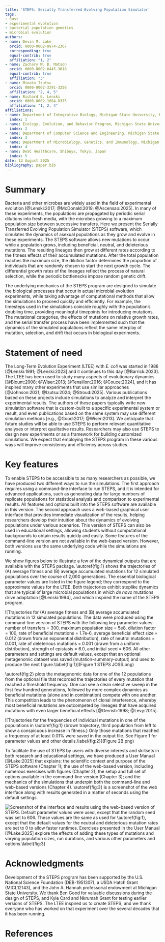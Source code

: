 ```yaml
---
title: 'STEPS: Serially Transferred Evolving Population Simulator'
tags:
- Rust
- experimental evolution
- bacterial population genetics
- microbial evolution
authors:
- name: Devin M. Lake
  orcid: 0000-0002-9974-2367
  corresponding: true
  equal-contrib: true
  affiliation: "1, 2"
- name: Zachary W. D. Matson
  orcid: 0000-0002-8445-3618
  equal-contrib: true
  affiliation: "3"
- name: Minako Izutsu
  orcid: 0000-0002-3291-3256
  affiliation: "2, 4, 5"
- name: Richard E. Lenski
  orcid: 0000-0002-1064-8375
  affiliation: "1, 2, 4"
affiliations:
- name: Department of Integrative Biology, Michigan State University, USA
  index: 1
- name: Ecology, Evolution, and Behavior Program, Michigan State University, USA
  index: 2
- name: Department of Computer Science and Engineering, Michigan State University, USA
  index: 3
- name: Department of Microbiology, Genetics, and Immunology, Michigan State University, USA
  index: 4
- name: DeSC Healthcare, Shibuya, Tokyo, Japan 
  index: 5
date: 13 August 2025
bibliography: paper.bib
---
```

# Summary

Bacteria and other microbes are widely used in the field of experimental evolution [@Lenski:2017; @McDonald:2019; @Ascensao:2025]. In many of these experiments, the populations are propagated by periodic serial dilutions into fresh media, with the microbes growing to a maximum population size between successive transfers. Here we present the Serially Transferred Evolving Population Simulator (STEPS) software, which simulates the dynamics of asexual populations as they grow and evolve in these experiments. The STEPS software allows new mutations to occur while a population grows, including beneficial, neutral, and deleterious mutations. The resulting lineages then grow at different rates according to the fitness effects of their accumulated mutations. After the total population reaches the maximum size, the dilution factor determines the proportion of individuals that are randomly chosen to start the next growth cycle. The differential growth rates of the lineages reflect the process of natural selection, while the periodic bottlenecks impose random genetic drift.

The underlying mechanics of the STEPS program are designed to simulate the biological processes that occur in actual microbial evolution experiments, while taking advantage of computational methods that allow the simulations to proceed quickly and efficiently. For example, the timesteps used in the simulations coincide roughly with the population’s doubling time, providing meaningful timepoints for introducing mutations. The mutational categories, the effects of mutations on relative growth rates, and the serial transfer process have been implemented such that the dynamics of the simulated populations reflect the same interplay of mutation, selection, and drift that occurs in biological experiments.

# Statement of need

The Long-Term Evolution Experiment (LTEE) with *E. coli* was started in 1988 [@Lenski:1991; @Lenski:2023] and it continues to this day [@Barrick:2023]. The LTEE has been used to study many aspects of evolutionary dynamics [@Blount:2008; @Wiser:2013; @Tenaillon:2016; @Couce:2024], and it has inspired many other experiments that use similar approaches [@Johnson:2021; @Izutsu:2024; @Stroud:2025]. Various publications based on these projects include simulations to analyze and interpret the experimental results. The authors of these papers typically write new simulation software that is custom-built to a specific experimental system or result, and even publications based on the same system may use different simulation methods [e.g., @Good:2017; @Wiser:2013]. We anticipate that future studies will be able to use STEPS to perform relevant quantitative analyses or interpret qualitative results. Researchers may also use STEPS to design new experiments or as a framework for building customized simulations. We expect that employing the STEPS program in these various ways will improve consistency and efficiency across studies.

# Key features

To enable STEPS to be accessible to as many researchers as possible, we have produced two different ways to run the simulations. The first approach requires using a command-line interface to run STEPS, and it is intended for advanced applications, such as generating data for large numbers of replicate populations for statistical analysis and comparison to experimental results. All features and options built into the STEPS software are available in this version. The second approach uses a web-based graphical user interface that provides immediate visualization of the results, helping researchers develop their intuition about the dynamics of evolving populations under various scenarios. This version of STEPS can also be used in educational settings, allowing students without computational backgrounds to obtain results quickly and easily. Some features of the command-line version are not available in the web-based version. However, both versions use the same underlying code while the simulations are running.

We show figures below to illustrate a few of the dynamical outputs that are available with the STEPS package. \autoref{fig:1} shows the trajectories of (A) average fitness and (B) average accumulated mutations for 12 simulated populations over the course of 2,000 generations. The essential biological parameter values are listed in the figure legend; they correspond to the approximate values for the LTEE. Both trajectories exhibit steplike dynamics that are typical of large microbial populations in which *de novo* mutations drive adaptation [@Lenski:1994], and which inspired the name of the STEPS program. 

![Trajectories for (A) average fitness and (B) average accumulated mutations in 12 simulated populations. The data were produced using the command-line version of STEPS with the following key parameter values: number of transfers = 300, maximum population size = 5e8, dilution factor = 100, rate of beneficial mutations = 1.7e-6, average beneficial effect size = 0.012 (drawn from an exponential distribution), rate of neutral mutations = 0.001, rate of deleterious mutations = 0.001 (drawn from a uniform distribution), strength of epistasis = 6.0, and initial seed = 606. All other parameters and settings are default values, except that an optional metagenomic dataset was saved (mutation-summary-output) and used to produce the next figure.\label{fig:1}](Figure 1 STEPS JOSS.png)

\autoref{fig:2} plots the metagenomic data for one of the 12 populations from the optional file that recorded the trajectories of every mutation that reached a threshold frequency. One can see a clean selective sweep in the first few hundred generations, followed by more complex dynamics as beneficial mutations (alone and in combination) compete with one another. This competition leads to the phenomenon of clonal interference, whereby most beneficial mutations are outcompeted by lineages that have acquired mutations with even larger beneficial effects [@Gerrish:1998; @Levy:2015].

![Trajectories for the frequencies of individual mutations in one of the populations in \autoref{fig:1} (brown trajectory, third population from left to show a conspicuous increase in fitness.) Only those mutations that reached a frequency of at least 0.01% were saved in the output file. See Figure 1 for parameter values and other details.\label{fig:2}](Figure 2B.png)

To facilitate the use of STEPS by users with diverse interests and skillsets in both research and educational settings, we have produced a User Manual [@Lake:2025] that explains: the scientific context and purpose of the STEPS software (Chapter 1); the use of the web-based version, including numerous exercises with figures (Chapter 2); the setup and full set of options available in the command-line version (Chapter 3); and the mechanics of the simulations that underpin both the command-line and web-based versions (Chapter 4). \autoref{fig:3} is a screenshot of the web interface along with results generated in a matter of seconds using the default settings.

![Screenshot of the interface and results using the web-based version of STEPS. Default parameter values were used, except that the random seed was set to 606. These values are the same as used for \autoref{fig:1}, except that the default values for the neutral and deleterious mutation rates are set to 0 to allow faster runtimes. Exercises presented in the User Manual [@Lake:2025] explore the effects of adding these types of mutations and varying population sizes, run durations, and various other parameters and options.\label{fig:3}](Default_Screenshot.png)

# Acknowledgments

Development of the STEPS program has been supported by the U.S. National Science Foundation (DEB-1951307), a USDA Hatch Grant (MICL12143), and the John A. Hannah professorial endowment at Michigan State University.  We thank Ben Good for valuable discussions during the design of STEPS, and Kyle Card and Nkrumah Grant for testing earlier versions of STEPS. The LTEE inspired us to create STEPS, and we thank everyone who has worked on that experiment over the several decades that it has been running.


# References
